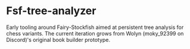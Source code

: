 # Fsf-tree-analyzer

Early tooling around Fairy-Stockfish aimed at persistent tree analysis for chess variants. The current iteration grows from Wolyn (moky_92399 on Discord)'s original book builder prototype.
